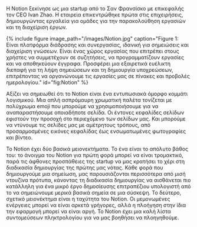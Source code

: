 Η Notion ξεκίνησε ως μια startup από το Σαν Φρανσίσκο με επικεφαλής τον CEO Ivan Zhao. Η εταιρεία επικεντρώθηκε πρώτα στις επιχειρήσεις, δημιουργώντας εργαλεία για ομάδες για την παρακολούθηση εργασιών και τη διαχείριση έργων. 

{% include figure image_path="/images/Notion.jpg" caption="Figure 1: Είναι πλατφόρμα διάδρασης και συνεργασίας, ιδανική για σημειώσεις και διαχείριση γνώσεων. Είναι ένας χώρος εργασίας που επιτρέπει στους χρήστες να συμμετέχουν σε συζητήσεις, να προγραμματίζουν εργασίες και να αποθηκεύουν έγγραφα. Προσφέρει μια εξαιρετικά ευέλικτη διεπαφή για τη λήψη σημειώσεων και τη δημιουργία υποχρεώσεων, επιτρέποντας να οργανώνουμε τις εργασίες μας σε πίνακες και προβολές ημερολογίου." id="fig:Notion" %} 

Αξίζει να σημειωθεί ότι το Notion είναι ένα εντυπωσιακά όμορφο κομμάτι λογισμικού. Μια απλή ασπρόμαυρη χρωματική παλέτα τονίζεται με πολύχρωμα emoji που μπορούμε να χρησιμοποιήσουμε για να αναπαραστήσουμε οποιαδήποτε σελίδα. Οι έντονες κεφαλίδες σελίδων εφιστούν την προσοχή στο περιεχόμενο των σελίδων μας. Και μπορούμε να ντύνουμε τις σελίδες μας με αμέτρητους τρόπους, από προσαρμοσμένες εικόνες κεφαλίδας έως ενσωματωμένες φωτογραφίες και βίντεο. 

Το Notion έχει δύο βασικά μειονεκτήματα. Το ένα είναι το απόλυτο βάθος του: το άνοιγμα του Notion για πρώτη φορά μπορεί να είναι τρομακτικό, παρά τις άφθονες προσπάθειες της startup να μας κρατήσει το χέρι στη διαδικασία δημιουργίας της πρώτης μας νότας. Κάθε φορά που δημιουργούμε μια σημείωση, μας παρουσιάζονται περισσότερα από μισή ντουζίνα πρότυπα, κάνοντας τη διαδικασία δημιουργίας να αισθάνεται πιο κατάλληλη για ένα μικρό έργο δημοσίευσης επιτραπέζιου υπολογιστή από το να σημειώνουμε μερικά βασικά σημεία σε μια σύσκεψη. Το δεύτερο, σχετικό μειονέκτημα είναι η ταχύτητα του Notion. Οι μεμονωμένες ενέργειες μπορεί να είναι αρκετά γρήγορες, αλλά η πλοήγηση στην ίδια την εφαρμογή μπορεί να είναι αργή. Το Notion έχει μια καλή λίστα συντομεύσεων πληκτρολογίου για να μας βοηθήσει να πλοηγηθούμε.
